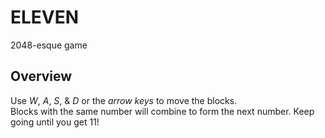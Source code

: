 # ELEVEN
2048-esque game

## Overview

Use *W*, *A*, *S*, & *D* or the *arrow keys* to move the blocks. <br>
Blocks with the same number will combine to form the next number. Keep going until you get 11!